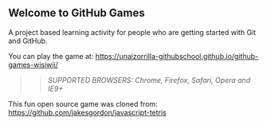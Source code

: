 ## Welcome to GitHub Games

A project based learning activity for people who are getting started with Git and GitHub.

You can play the game at: https://unaizorrilla-githubschool.github.io/github-games-wisiwii/

>> _*SUPPORTED BROWSERS*: Chrome, Firefox, Safari, Opera and IE9+_

This fun open source game was cloned from: https://github.com/jakesgordon/javascript-tetris
